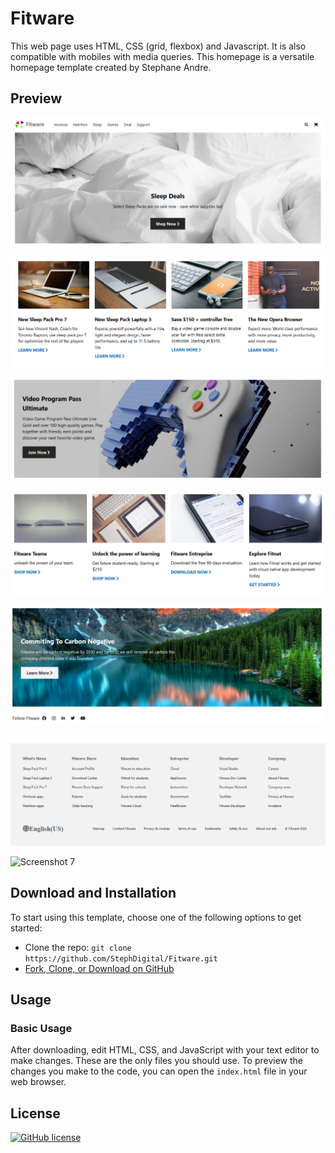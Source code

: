 # Fitware

This web page uses HTML, CSS (grid, flexbox) and Javascript. It is also compatible with mobiles with media queries. This homepage is a versatile homepage template created by Stephane Andre.

## Preview

![Screenshot 1](screenshots/screenshot_1.png)

![Screenshot 2](screenshots/screenshot_2.png)

![Screenshot 3](screenshots/screenshot_3.png)

![Screenshot 4](screenshots/screenshot_4.png)

![Screenshot 5a](screenshots/screenshot_5a.png)

![Screenshot 6](screenshots/screenshot_6.png)

![Screenshot 7](screenshots/screenshot_7.png)

## Download and Installation

To start using this template, choose one of the following options to get started:

* Clone the repo: `git clone https://github.com/StephDigital/Fitware.git`
* [Fork, Clone, or Download on GitHub](https://github.com/StephDigital/Fitware)

## Usage

### Basic Usage

After downloading, edit HTML, CSS, and JavaScript with your text editor to make changes. These are the only files you should use. To preview the changes you make to the code, you can open the `index.html` file in your web browser.

## License

[![GitHub license](https://img.shields.io/badge/license-MIT-blue.svg)](https://github.com/StephDigital/Fitware/blob/master/LICENSE)

